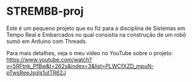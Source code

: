 # STREMBB-proj
Este é um pequeno projeto que eu fiz para a disciplina de
Sistemas em Tempo Real e Embarcados no qual consistia na construção de um
robô sumô em Arduino com Threads.

Para mais detalhes, veja o meu vídeo no YouTube sobre o projeto:
https://www.youtube.com/watch?v=5RFtnk_PfBw&t=262s&index=3&list=PLWCfXZD_mpuN-pTwsReeJsgls1utTR62J
